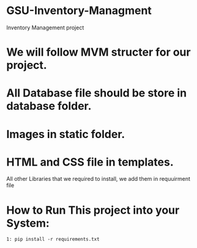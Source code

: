 # GSU-Inventory-Managment
Inventory Management project 

# We will follow MVM structer for our project.
# All Database file should be store in database folder.

# Images in static folder.
# HTML and CSS file in templates.

All other Libraries that we required to install, we add them in requuirment file



# How to Run This project into your System:
    1: pip install -r requirements.txt